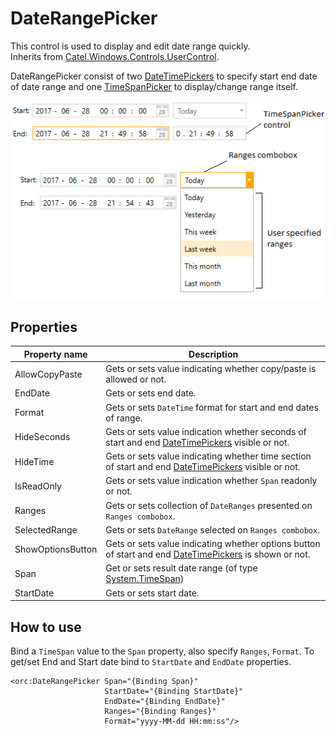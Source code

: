DateRangePicker
===============

This control is used to display and edit date range quickly.
<br />Inherits from [Catel.Windows.Controls.UserControl][1].

DateRangePicker consist of two [DateTimePickers][2] to specify start end date of date range
and one [TimeSpanPicker][3] to display/change range itself.

![DateRangePicker_01][4]

## Properties

Property name|Description
-|-
AllowCopyPaste|Gets or sets value indicating whether copy/paste is allowed or not.
EndDate|Gets or sets end date.
Format|Gets or sets `DateTime` format for start and end dates of range.
HideSeconds|Gets or sets value indication whether seconds of start and end [DateTimePickers][2] visible or not.
HideTime|Gets or sets value indicating whether time section of start and end [DateTimePickers][2] visible or not.
IsReadOnly|Gets or sets value indication whether `Span` readonly or not.
Ranges|Gets or sets collection of `DateRanges` presented on `Ranges combobox`.
SelectedRange|Gets or sets `DateRange` selected on `Ranges combobox`.
ShowOptionsButton|Gets or sets value indicating whether options button of start and end [DateTimePickers][2] is shown or not.
Span|Get or sets result date range (of type [System.TimeSpan][5])
StartDate|Gets or sets start date.

## How to use

Bind a `TimeSpan` value to the `Span` property, also specify `Ranges`, `Format`.
To get/set End and Start date bind to `StartDate` and `EndDate` properties.

```
<orc:DateRangePicker Span="{Binding Span}"
                     StartDate="{Binding StartDate}"
                     EndDate="{Binding EndDate}"
                     Ranges="{Binding Ranges}"
                     Format="yyyy-MM-dd HH:mm:ss"/>
```
[1]: https://catelproject.atlassian.net/wiki/display/CTL/UserControl
[2]: ../orc.controls/datetimepicker.htm
[3]: ../orc.controls/timespanpicker.htm
[4]: ../images/orc.controls/daterangepicker/DateRangePicker_01.png
[5]: https://msdn.microsoft.com/en-us/library/system.timespan(v=vs.110).aspx